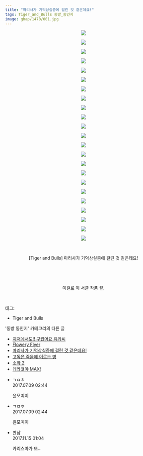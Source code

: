 ```yaml
---
title: "마리사가 기억상실증에 걸린 것 같은데요!"
tags: Tiger_and_Bulls 동방_동인지
image: ghap/1470/001.jpg
---
```

<div class="article">
<p style="text-align: center; clear: none; float: none;"><img src="{{ site.nasurl }}/ghap/1470/001.jpg"/></p>
<p style="text-align: center; clear: none; float: none;"><img src="{{ site.nasurl }}/ghap/1470/002.jpg"/></p>
<p style="text-align: center; clear: none; float: none;"><img src="{{ site.nasurl }}/ghap/1470/003.jpg"/></p>
<p style="text-align: center; clear: none; float: none;"><img src="{{ site.nasurl }}/ghap/1470/004.jpg"/></p>
<p style="text-align: center; clear: none; float: none;"><img src="{{ site.nasurl }}/ghap/1470/005.jpg"/></p>
<p style="text-align: center; clear: none; float: none;"><img src="{{ site.nasurl }}/ghap/1470/006.jpg"/></p>
<p style="text-align: center; clear: none; float: none;"><img src="{{ site.nasurl }}/ghap/1470/007.jpg"/></p>
<p style="text-align: center; clear: none; float: none;"><img src="{{ site.nasurl }}/ghap/1470/008.jpg"/></p>
<p style="text-align: center; clear: none; float: none;"><img src="{{ site.nasurl }}/ghap/1470/009.jpg"/></p>
<p style="text-align: center; clear: none; float: none;"><img src="{{ site.nasurl }}/ghap/1470/010.jpg"/></p>
<p style="text-align: center; clear: none; float: none;"><img src="{{ site.nasurl }}/ghap/1470/011.jpg"/></p>
<p style="text-align: center; clear: none; float: none;"><img src="{{ site.nasurl }}/ghap/1470/012.jpg"/></p>
<p style="text-align: center; clear: none; float: none;"><img src="{{ site.nasurl }}/ghap/1470/013.jpg"/></p>
<p style="text-align: center; clear: none; float: none;"><img src="{{ site.nasurl }}/ghap/1470/014.jpg"/></p>
<p style="text-align: center; clear: none; float: none;"><img src="{{ site.nasurl }}/ghap/1470/015.jpg"/></p>
<p style="text-align: center; clear: none; float: none;"><img src="{{ site.nasurl }}/ghap/1470/016.jpg"/></p>
<p style="text-align: center; clear: none; float: none;"><img src="{{ site.nasurl }}/ghap/1470/017.jpg"/></p>
<p style="text-align: center; clear: none; float: none;"><img src="{{ site.nasurl }}/ghap/1470/018.jpg"/></p>
<p style="text-align: center; clear: none; float: none;"><img src="{{ site.nasurl }}/ghap/1470/019.jpg"/></p>
<p style="text-align: center; clear: none; float: none;"><img src="{{ site.nasurl }}/ghap/1470/020.jpg"/></p>
<p style="text-align: center; clear: none; float: none;"><img src="{{ site.nasurl }}/ghap/1470/021.jpg"/></p>
<p style="text-align: center; clear: none; float: none;"><img src="{{ site.nasurl }}/ghap/1470/022.jpg"/></p>
<p style="text-align: center; clear: none; float: none;"><img src="{{ site.nasurl }}/ghap/1470/023.jpg"/></p>
<p style="text-align: center; clear: none; float: none;"><br/></p>
<p style="text-align: center; clear: none; float: none;">[Tiger and Bulls] 마리사가 기억상실증에 걸린 것 같은데요!</p>
<p style="text-align: center; clear: none; float: none;"><br/></p>
<p style="text-align: center; clear: none; float: none;"><br/></p>
<p style="text-align: center; clear: none; float: none;">이걸로 이 서클 작품 끝.</p>
<p><br/></p>
</div><div class="tagTrail">
<p>태그: </p>
<ul>
<li>Tiger and Bulls</li>
</ul>
</div><div class="another">
<p>'동방 동인지' 카테고리의 다른 글</p>
<ul>
<li><a href="/2016-08-10-ghap_1472">지저에서도!! 구웠어요 유카씨</a></li>
<li><a href="/2016-08-10-ghap_1471">Flowery Flyer</a></li>
<li><a href="/2016-08-10-ghap_1470">마리사가 기억상실증에 걸린 것 같은데요!</a></li>
<li><a href="/2016-08-10-ghap_1469">고독은 죽음에 이르는 병</a></li>
<li><a href="/2016-08-10-ghap_1468">소화 2</a></li>
<li><a href="/2016-08-10-ghap_1467">테라코야 MAX!</a></li>
</ul>
</div><div class="cb_module cb_fluid">
<div class="cb_wrt cb_profile">
<div class="comment">
<ul>
<li class="cb_thumb_off" id="comment15032079">
<div class="cb_comment_area">
<div class="cb_info_area">
<div class="cb_section">
<span class="cb_nick_name">ㄱㅁㅎ</span>
</div>
<div class="cb_section">
<span class="cb_date">2017.07.09 02:44 </span>
</div>
</div>
<div class="cb_dsc_comment">
<p class="cb_dsc">
											윤모띠이
										</p>
</div>
</div></li>
<li class="cb_thumb_off" id="comment15032080">
<div class="cb_comment_area">
<div class="cb_info_area">
<div class="cb_section">
<span class="cb_nick_name">ㄱㅁㅎ</span>
</div>
<div class="cb_section">
<span class="cb_date">2017.07.09 02:44 </span>
</div>
</div>
<div class="cb_dsc_comment">
<p class="cb_dsc">
											윤모띠이
										</p>
</div>
</div></li>
<li class="cb_thumb_off" id="comment15129436">
<div class="cb_comment_area">
<div class="cb_info_area">
<div class="cb_section">
<span class="cb_nick_name">만남</span>
</div>
<div class="cb_section">
<span class="cb_date">2017.11.15 01:04 </span>
</div>
</div>
<div class="cb_dsc_comment">
<p class="cb_dsc">
											카리스마가 또...
										</p>
</div>
</div></li>
</ul>
</div>
</div><!-- commentList close -->
</div>
<br/>
<p id="refer"></p>
<br/>
